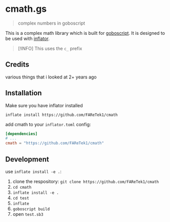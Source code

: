 # cmath.gs

> complex numbers in goboscript

This is a complex math library which is built for [goboscript](https://github.com/aspizu/goboscript).
It is designed to be used with [inflator](https://github.com/faretek1/inflator).

> [!INFO]
> This uses the `c_` prefix

## Credits

various things that i looked at 2+ years ago

## Installation

Make sure you have inflator installed

`inflate install https://github.com/FAReTek1/cmath`

add cmath to your `inflator.toml` config:
```toml
[dependencies]
# ...
cmath = "https://github.com/FAReTek1/cmath"
```

## Development

use `inflate install -e .`:

1. clone the respository: `git clone https://github.com/FAReTek1/cmath`
2. `cd cmath`
3. `inflate install -e .`
4. `cd test`
5. `inflate`
6. `goboscript build`
7. open `test.sb3`
